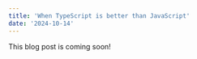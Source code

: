 ```yaml
---
title: 'When TypeScript is better than JavaScript'
date: '2024-10-14'
---
```


This blog post is coming soon!